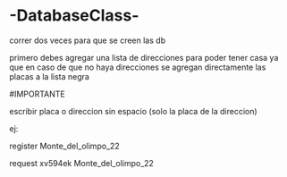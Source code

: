 # -DatabaseClass-

correr dos veces para que se creen las db


primero debes agregar una lista de direcciones para poder tener casa 
ya que en caso de que no haya direcciones se agregan directamente las placas a la lista negra 

#IMPORTANTE

escribir placa o direccion sin espacio (solo la placa de la direccion)

ej:  

register
Monte_del_olimpo_22

request
xv594ek Monte_del_olimpo_22


